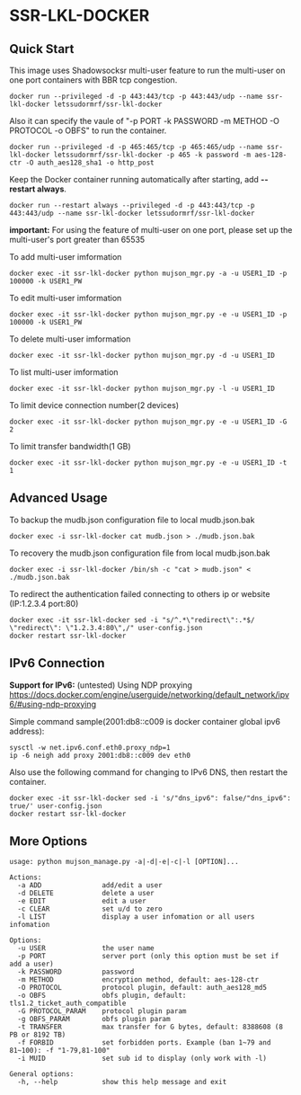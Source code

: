 SSR-LKL-DOCKER
==================

Quick Start
-----------

This image uses Shadowsocksr multi-user feature to run the multi-user on one port containers with BBR tcp congestion.

    docker run --privileged -d -p 443:443/tcp -p 443:443/udp --name ssr-lkl-docker letssudormrf/ssr-lkl-docker

Also it can specify the vaule of "-p PORT -k PASSWORD -m METHOD -O PROTOCOL -o OBFS" to run the container.

    docker run --privileged -d -p 465:465/tcp -p 465:465/udp --name ssr-lkl-docker letssudormrf/ssr-lkl-docker -p 465 -k password -m aes-128-ctr -O auth_aes128_sha1 -o http_post

Keep the Docker container running automatically after starting, add **--restart always**.

    docker run --restart always --privileged -d -p 443:443/tcp -p 443:443/udp --name ssr-lkl-docker letssudormrf/ssr-lkl-docker

**important:** For using the feature of multi-user on one port, please set up the multi-user's port greater than 65535

To add multi-user imformation

    docker exec -it ssr-lkl-docker python mujson_mgr.py -a -u USER1_ID -p 100000 -k USER1_PW

To edit multi-user imformation

    docker exec -it ssr-lkl-docker python mujson_mgr.py -e -u USER1_ID -p 100000 -k USER1_PW

To delete multi-user imformation

    docker exec -it ssr-lkl-docker python mujson_mgr.py -d -u USER1_ID

To list multi-user imformation

    docker exec -it ssr-lkl-docker python mujson_mgr.py -l -u USER1_ID

To limit device connection number(2 devices)

    docker exec -it ssr-lkl-docker python mujson_mgr.py -e -u USER1_ID -G 2

To limit transfer bandwidth(1 GB)

    docker exec -it ssr-lkl-docker python mujson_mgr.py -e -u USER1_ID -t 1 

Advanced Usage 
-----------

To backup the mudb.json configuration file to local mudb.json.bak

    docker exec -i ssr-lkl-docker cat mudb.json > ./mudb.json.bak

To recovery the mudb.json configuration file from local mudb.json.bak

    docker exec -i ssr-lkl-docker /bin/sh -c "cat > mudb.json" < ./mudb.json.bak 

To redirect the authentication failed connecting to others ip or website (IP:1.2.3.4 port:80)

    docker exec -it ssr-lkl-docker sed -i "s/^.*\"redirect\":.*$/    \"redirect\": \"1.2.3.4:80\",/" user-config.json
    docker restart ssr-lkl-docker

IPv6 Connection
-----------
**Support for IPv6:** (untested)
Using NDP proxying
<https://docs.docker.com/engine/userguide/networking/default_network/ipv6/#using-ndp-proxying>

Simple command sample(2001:db8::c009 is docker container global ipv6 address):
   
    sysctl -w net.ipv6.conf.eth0.proxy_ndp=1
    ip -6 neigh add proxy 2001:db8::c009 dev eth0

Also use the following command for changing to IPv6 DNS, then restart the container.

    docker exec -it ssr-lkl-docker sed -i 's/"dns_ipv6": false/"dns_ipv6": true/' user-config.json
    docker restart ssr-lkl-docker

More Options
-----------

```
usage: python mujson_manage.py -a|-d|-e|-c|-l [OPTION]...

Actions:
  -a ADD               add/edit a user
  -d DELETE            delete a user
  -e EDIT              edit a user
  -c CLEAR             set u/d to zero
  -l LIST              display a user infomation or all users infomation

Options:
  -u USER              the user name
  -p PORT              server port (only this option must be set if add a user)
  -k PASSWORD          password
  -m METHOD            encryption method, default: aes-128-ctr
  -O PROTOCOL          protocol plugin, default: auth_aes128_md5
  -o OBFS              obfs plugin, default: tls1.2_ticket_auth_compatible
  -G PROTOCOL_PARAM    protocol plugin param
  -g OBFS_PARAM        obfs plugin param
  -t TRANSFER          max transfer for G bytes, default: 8388608 (8 PB or 8192 TB)
  -f FORBID            set forbidden ports. Example (ban 1~79 and 81~100): -f "1-79,81-100"
  -i MUID              set sub id to display (only work with -l)

General options:
  -h, --help           show this help message and exit
```

